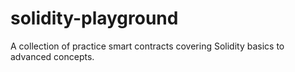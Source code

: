 # solidity-playground
A collection of practice smart contracts covering Solidity basics to advanced concepts.
